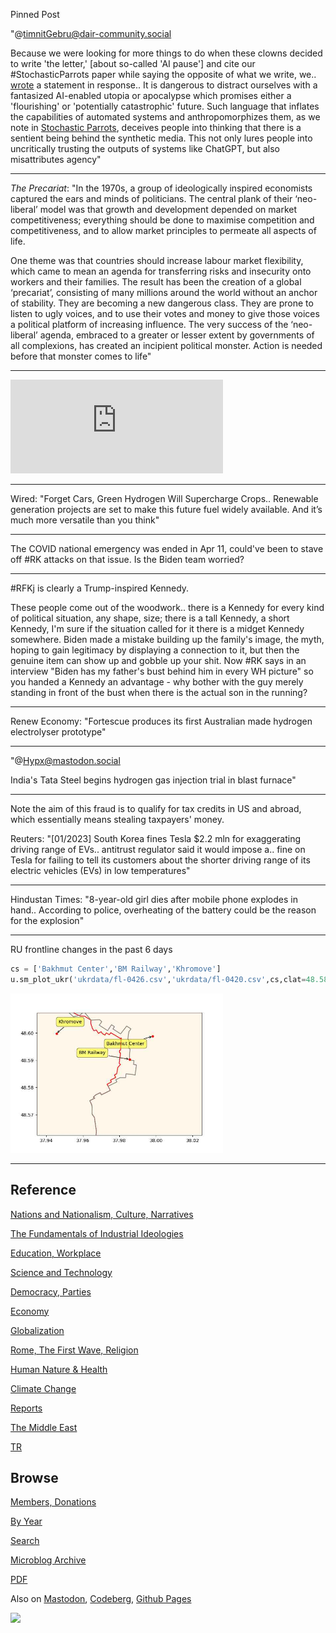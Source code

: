 Pinned Post

"@timnitGebru@dair-community.social

Because we were looking for more things to do when these clowns
decided to write 'the letter,' [about so-called 'AI pause'] and cite
our \#StochasticParrots paper while saying the opposite of what we
write, we.. [wrote](https://www.dair-institute.org/blog/letter-statement-March2023)
a statement in response.. It is dangerous to distract ourselves with a fantasized
AI-enabled utopia or apocalypse which promises either a 'flourishing' or
'potentially catastrophic' future. Such language that inflates the capabilities
of automated systems and anthropomorphizes them, as we note in [Stochastic Parrots](https://dl.acm.org/doi/abs/10.1145/3442188.3445922), 
deceives people into thinking that there is a sentient being behind the
synthetic media. This not only lures people into uncritically trusting
the outputs of systems like ChatGPT, but also misattributes agency"

---

*The Precariat*: "In the 1970s, a group of ideologically inspired
economists captured the ears and minds of politicians. The central
plank of their ‘neo-liberal’ model was that growth and development
depended on market competitiveness; everything should be done to
maximise competition and competitiveness, and to allow market
principles to permeate all aspects of life.

One theme was that countries should increase labour market
flexibility, which came to mean an agenda for transferring risks and
insecurity onto workers and their families. The result has been the
creation of a global ‘precariat’, consisting of many millions around
the world without an anchor of stability. They are becoming a new
dangerous class. They are prone to listen to ugly voices, and to use
their votes and money to give those voices a political platform of
increasing influence. The very success of the ‘neo-liberal’ agenda,
embraced to a greater or lesser extent by governments of all
complexions, has created an incipient political monster. Action is
needed before that monster comes to life"

---

<iframe width="340" src="https://www.youtube.com/embed/SraQi_BXsJc?end=1110" title="Will universal basic income become mainstream? | The Stream" frameborder="0" allow="accelerometer; autoplay; clipboard-write; encrypted-media; gyroscope; picture-in-picture; web-share" allowfullscreen></iframe>

---

Wired: "Forget Cars, Green Hydrogen Will Supercharge Crops.. Renewable
generation projects are set to make this future fuel widely
available. And it’s much more versatile than you think"

---

The COVID national emergency was ended in Apr 11, could've been to
stave off \#RK attacks on that issue. Is the Biden team worried?

---

\#RFKj is clearly a Trump-inspired Kennedy.

These people come out of the woodwork.. there is a Kennedy for every
kind of political situation, any shape, size; there is a tall Kennedy,
a short Kennedy, I'm sure if the situation called for it there is a
midget Kennedy somewhere. Biden made a mistake building up the
family's image, the myth, hoping to gain legitimacy by displaying a
connection to it, but then the genuine item can show up and gobble up
your shit. Now \#RK says in an interview "Biden has my father's bust
behind him in every WH picture" so you handed a Kennedy an advantage -
why bother with the guy merely standing in front of the bust when
there is the actual son in the running? 

---

Renew Economy: "Fortescue produces its first Australian made hydrogen
electrolyser prototype"

---

"@Hypx@mastodon.social

India's Tata Steel begins hydrogen gas injection trial in blast furnace"

---

Note the aim of this fraud is to qualify for tax credits in US and
abroad, which essentially means stealing taxpayers' money.

Reuters: "[01/2023] South Korea fines Tesla $2.2 mln for exaggerating
driving range of EVs.. antitrust regulator said it would impose
a.. fine on Tesla for failing to tell its customers about the shorter
driving range of its electric vehicles (EVs) in low temperatures"

---

Hindustan Times: "8-year-old girl dies after mobile phone explodes in
hand.. According to police, overheating of the battery could be the
reason for the explosion"

---

RU frontline changes in the past 6 days

```python
cs = ['Bakhmut Center','BM Railway','Khromove']
u.sm_plot_ukr('ukrdata/fl-0426.csv','ukrdata/fl-0420.csv',cs,clat=48.585,clon=37.98,zoom=0.005)
```

<img width='340' src='mbl/2023/ukr-11.jpg'/> 

---

## Reference

[Nations and Nationalism, Culture, Narratives](0119/2013/02/nations-and-nationalism.html)

[The Fundamentals of Industrial Ideologies](0119/2011/04/fundamentals-of-industrial-ideologies.html)

[Education, Workplace](0119/2017/09/education-workplace.html)

[Science and Technology](0119/2018/09/science-technology.html)

[Democracy, Parties](0119/2016/11/democracy.html)

[Economy](2021/01/economy.html)

[Globalization](0119/2018/09/globalization.html)

[Rome, The First Wave, Religion](0119/2017/12/rome.html)

[Human Nature & Health](2020/07/human-nature.html)

[Climate Change](2022/01/climate.html)

[Reports](2021/01/reports.html)

[The Middle East](0119/2019/07/middleeast.html)

[TR](../tr/index.html)

## Browse

[Members, Donations](2022/08/members.html)

[By Year](years.html)

[Search](search.html)

[Microblog Archive](mbl/index.html)

[PDF](https://drive.google.com/uc?export=view&id=1FSi-1MnqXVq_PVTEXzzflwN8-7h92N_R)

Also on 
[Mastodon](https://masto.ai/@muratk3n),
[Codeberg](https://muratk5n.codeberg.page/en/),
[Github Pages](https://muratk5n.github.io/thirdwave/en/)

<img src='https://drive.google.com/uc?export=view&id=1zsIeciFSvlr-sWB84Tc0mfZ_NYqn9VQx'/> 



